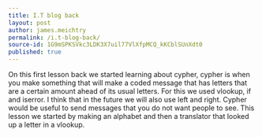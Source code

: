 ```yaml
---
title: I.T blog back
layout: post
author: james.meichtry
permalink: /i.t-blog-back/
source-id: 1G9mSPKSVkc3LDK3X7uil77VlXfpMCQ_kKCblSUnXdt0
published: true
---
```

On this first lesson back we started learning about cypher, cypher is when you make something that will make a coded message that has letters that are a certain amount ahead of its usual letters. For this we used vlookup, if and iserror. I think that in the future we will also use left and right. Cypher would be useful to send messages that you do not want people to see. This lesson we started by making an alphabet and then a translator that looked up a letter in a vlookup.

